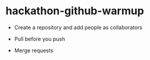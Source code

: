 # hackathon-github-warmup


* Create a repository and add people as collaborators




* Pull before you push
* Merge requests


